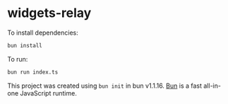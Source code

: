 # widgets-relay

To install dependencies:

```bash
bun install
```

To run:

```bash
bun run index.ts
```

This project was created using `bun init` in bun v1.1.16. [Bun](https://bun.sh) is a fast all-in-one JavaScript runtime.
